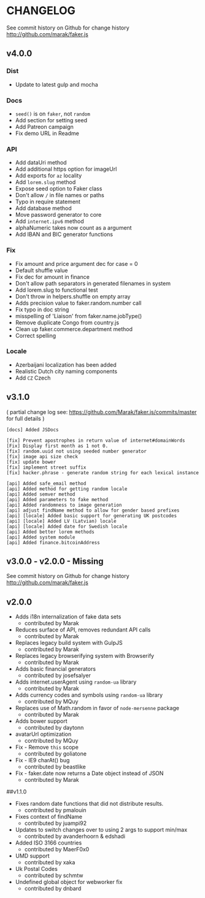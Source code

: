# CHANGELOG

See commit history on Github for change history
http://github.com/marak/faker.js

## v4.0.0

### Dist

- Update to latest gulp and mocha

### Docs

- `seed()` is on `faker`, not `random`
- Add section for setting seed
- Add Patreon campaign
- Fix demo URL in Readme

### API

- Add dataUri method
- Add additional https option for imageUrl
- Add exports for `az` locality
- Add `lorem.slug` method
- Expose seed option to Faker class
- Don't allow `/` in file names or paths
- Typo in require statement
- Add database method
- Move password generator to core
- Add `internet.ipv6` method
- alphaNumeric takes now count as a argument
- Add IBAN and BIC generator functions

### Fix

- Fix amount and price argument dec for case = 0
- Default shuffle value
- Fix dec for amount in finance
- Don't allow path separators in generated filenames in system
- Add lorem.slug to functional test
- Don't throw in helpers.shuffle on empty array
- Adds precision value to faker.random.number call
- Fix typo in doc string
- misspelling of 'Liaison' from faker.name.jobType()
- Remove duplicate Congo from country.js
- Clean up faker.commerce.department method
- Correct spelling

### Locale

- Azerbaijani localization has been added
- Realistic Dutch city naming components
- Add `CZ` Czech

## v3.1.0

( partial change log see: https://github.com/Marak/faker.js/commits/master for full details )

```
[docs] Added JSDocs

[fix] Prevent apostrophes in return value of internet#domainWords
[Fix] Display first month as 1 not 0.
[fix] random.uuid not using seeded number generator
[fix] image api size check
[fix] update bower
[fix] implement street suffix
[fix] hacker.phrase - generate random string for each lexical instance

[api] Added safe_email method
[api] Added method for getting random locale
[api] Added semver method
[api] Added parameters to fake method
[api] Added randomness to image generation
[api] adjust findName method to allow for gender based prefixes
[api] [locale] Added basic support for generating UK postcodes
[api] [locale] Added LV (Latvian) locale
[api] [locale] Added date for Swedish locale
[api] Added better lorem methods
[api] Added system module
[api] Added finance.bitcoinAddress
```

## v3.0.0 - v2.0.0 - Missing

See commit history on Github for change history
http://github.com/marak/faker.js

## v2.0.0

- Adds i18n internalization of fake data sets
  - contributed by Marak
- Reduces surface of API, removes redundant API calls
  - contributed by Marak
- Replaces legacy build system with GulpJS
  - contributed by Marak
- Replaces legacy browserifying system with Browserify
  - contributed by Marak
- Adds basic financial generators
  - contributed by josefsalyer
- Adds internet.userAgent using `random-ua` library
  - contributed by Marak
- Adds currency codes and symbols using `random-ua` library
  - contributed by MQuy
- Replaces use of Math.random in favor of `node-mersenne` package
  - contributed by Marak
- Adds bower support
  - contributed by daytonn
- avatarUrl optimization
  - contributed by MQuy
- Fix - Remove `this` scope
  - contributed by goliatone
- Fix - IE9 charAt() bug
  - contributed by beastlike
- Fix - faker.date now returns a Date object instead of JSON
  - contributed by Marak

##v1.1.0

- Fixes random date functions that did not distribute results.
  - contributed by pmalouin
- Fixes context of findName
  - contributed by juampi92
- Updates to switch changes over to using 2 args to support min/max
  - contributed by avanderhoorn & edshadi
- Added ISO 3166 countries
  - contributed by MaerF0x0
- UMD support
  - contributed by xaka
- Uk Postal Codes
  - contributed by schmtw
- Undefined global object for webworker fix
  - contributed by dnbard
